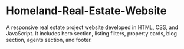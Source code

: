 # Homeland-Real-Estate-Website
A responsive real estate project website developed in HTML, CSS, and JavaScript. It includes hero section, listing filters, property cards, blog section, agents section, and footer.
